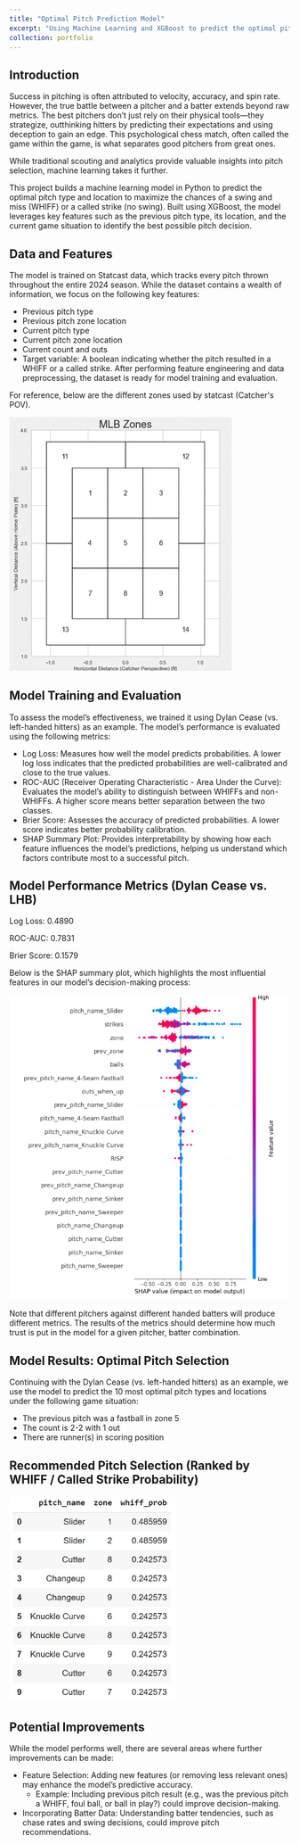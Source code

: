 ```yaml
---
title: "Optimal Pitch Prediction Model"
excerpt: "Using Machine Learning and XGBoost to predict the optimal pitch in a sequence with the goal of inducing a WHIFF or called strike.<br/><img src='/images/SHAP_Cropped.png'>"
collection: portfolio
---
```

## Introduction
Success in pitching is often attributed to velocity, accuracy, and spin rate. However, the true battle between a pitcher and a batter extends beyond raw metrics. The best pitchers don’t just rely on their physical tools—they strategize, outthinking hitters by predicting their expectations and using deception to gain an edge. This psychological chess match, often called the game within the game, is what separates good pitchers from great ones.

While traditional scouting and analytics provide valuable insights into pitch selection, machine learning takes it further.

This project builds a machine learning model in Python to predict the optimal pitch type and location to maximize the chances of a swing and miss (WHIFF) or a called strike (no swing). Built using XGBoost, the model leverages key features such as the previous pitch type, its location, and the current game situation to identify the best possible pitch decision.

## Data and Features
The model is trained on Statcast data, which tracks every pitch thrown throughout the entire 2024 season. While the dataset contains a wealth of information, we focus on the following key features:
  - Previous pitch type
  - Previous pitch zone location
  - Current pitch type
  - Current pitch zone location
  - Current count and outs
  - Target variable: A boolean indicating whether the pitch resulted in a WHIFF or a called strike.
After performing feature engineering and data preprocessing, the dataset is ready for model training and evaluation.

For reference, below are the different zones used by statcast (Catcher's POV).

<img src="/images/Zone.png" alt="SHAP Summary Plot" width="400">


## Model Training and Evaluation
To assess the model’s effectiveness, we trained it using Dylan Cease (vs. left-handed hitters) as an example. The model’s performance is evaluated using the following metrics:
  - Log Loss: Measures how well the model predicts probabilities. A lower log loss indicates that the predicted probabilities are well-calibrated and close to the true values.
  - ROC-AUC (Receiver Operating Characteristic - Area Under the Curve): Evaluates the model’s ability to distinguish between WHIFFs and non-WHIFFs. A higher score means better separation between the two classes.
  - Brier Score: Assesses the accuracy of predicted probabilities. A lower score indicates better probability calibration.
  - SHAP Summary Plot: Provides interpretability by showing how each feature influences the model’s predictions, helping us understand which factors contribute most to a successful pitch.


## Model Performance Metrics (Dylan Cease vs. LHB)
Log Loss: 0.4890

ROC-AUC: 0.7831

Brier Score: 0.1579


Below is the SHAP summary plot, which highlights the most influential features in our model’s decision-making process:

<img src="/images/SHAP.png" alt="SHAP Summary Plot" width="500">

Note that different pitchers against different handed batters will produce different metrics. The results of the metrics should determine how much trust is put in the model for a given pitcher, batter combination.


## Model Results: Optimal Pitch Selection
Continuing with the Dylan Cease (vs. left-handed hitters) as an example, we use the model to predict the 10 most optimal pitch types and locations under the following game situation:
  - The previous pitch was a fastball in zone 5
  - The count is 2-2 with 1 out
  - There are runner(s) in scoring position

## Recommended Pitch Selection (Ranked by WHIFF / Called Strike Probability)

<img src="/images/Pitches.png" alt="SHAP Summary Plot" width="300">

## Potential Improvements
While the model performs well, there are several areas where further improvements can be made:
  - Feature Selection: Adding new features (or removing less relevant ones) may enhance the model’s predictive accuracy.
      - Example: Including previous pitch result (e.g., was the previous pitch a WHIFF, foul ball, or ball in play?) could improve decision-making.
  - Incorporating Batter Data: Understanding batter tendencies, such as chase rates and swing decisions, could improve pitch recommendations.

